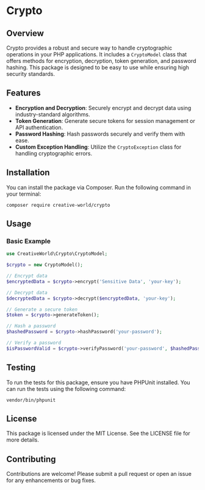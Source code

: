 # Crypto

## Overview

Crypto provides a robust and secure way to handle cryptographic operations in your PHP applications. It includes a `CryptoModel` class that offers methods for encryption, decryption, token generation, and password hashing. This package is designed to be easy to use while ensuring high security standards.

## Features

- **Encryption and Decryption**: Securely encrypt and decrypt data using industry-standard algorithms.
- **Token Generation**: Generate secure tokens for session management or API authentication.
- **Password Hashing**: Hash passwords securely and verify them with ease.
- **Custom Exception Handling**: Utilize the `CryptoException` class for handling cryptographic errors.

## Installation

You can install the package via Composer. Run the following command in your terminal:

```
composer require creative-world/crypto
```

## Usage

### Basic Example

```php
use CreativeWorld\Crypto\CryptoModel;

$crypto = new CryptoModel();

// Encrypt data
$encryptedData = $crypto->encrypt('Sensitive Data', 'your-key');

// Decrypt data
$decryptedData = $crypto->decrypt($encryptedData, 'your-key');

// Generate a secure token
$token = $crypto->generateToken();

// Hash a password
$hashedPassword = $crypto->hashPassword('your-password');

// Verify a password
$isPasswordValid = $crypto->verifyPassword('your-password', $hashedPassword);
```

## Testing

To run the tests for this package, ensure you have PHPUnit installed. You can run the tests using the following command:

```
vendor/bin/phpunit
```

## License

This package is licensed under the MIT License. See the LICENSE file for more details.

## Contributing

Contributions are welcome! Please submit a pull request or open an issue for any enhancements or bug fixes.